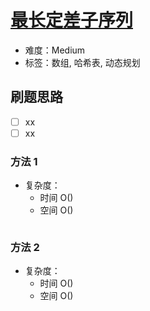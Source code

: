 # [最长定差子序列](https://leetcode-cn.com/problems/longest-arithmetic-subsequence-of-given-difference/)

- 难度：Medium
- 标签：数组, 哈希表, 动态规划

## 刷题思路

- [ ] xx
- [ ] xx

### 方法 1

- 复杂度：
    - 时间 O()
    - 空间 O()

``` js

```

### 方法 2

- 复杂度：
    - 时间 O()
    - 空间 O()

``` js

```
